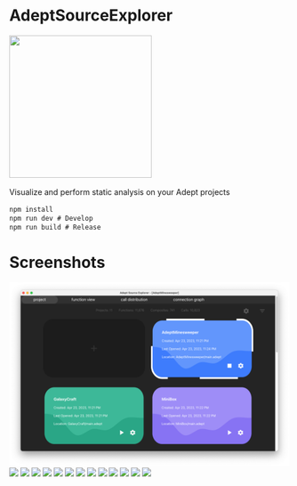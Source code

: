 # AdeptSourceExplorer

<img src="https://raw.github.com/AdeptLanguage/Adept/master/.github/icon.png" width="256" height="256">

Visualize and perform static analysis on your Adept projects

```
npm install
npm run dev # Develop
npm run build # Release
```

# Screenshots

![](https://github.com/IsaacShelton/AdeptSourceExplorer/blob/master/.github/ss1.png?raw=true)
![](https://github.com/IsaacShelton/AdeptSourceExplorer/blob/master/github/ss2.png?raw=true)
![](https://github.com/IsaacShelton/AdeptSourceExplorer/blob/master/github/ss3.png?raw=true)
![](https://github.com/IsaacShelton/AdeptSourceExplorer/blob/master/github/ss4.png?raw=true)
![](https://github.com/IsaacShelton/AdeptSourceExplorer/blob/master/github/ss5.png?raw=true)
![](https://github.com/IsaacShelton/AdeptSourceExplorer/blob/master/github/ss6.png?raw=true)
![](https://github.com/IsaacShelton/AdeptSourceExplorer/blob/master/github/ss7.png?raw=true)
![](https://github.com/IsaacShelton/AdeptSourceExplorer/blob/master/github/ss8.png?raw=true)
![](https://github.com/IsaacShelton/AdeptSourceExplorer/blob/master/github/ss9.png?raw=true)
![](https://github.com/IsaacShelton/AdeptSourceExplorer/blob/master/github/ss10.png?raw=true)
![](https://github.com/IsaacShelton/AdeptSourceExplorer/blob/master/github/ss11.png?raw=true)
![](https://github.com/IsaacShelton/AdeptSourceExplorer/blob/master/github/ss12.png?raw=true)
![](https://github.com/IsaacShelton/AdeptSourceExplorer/blob/master/github/ss13.png?raw=true)
![](https://github.com/IsaacShelton/AdeptSourceExplorer/blob/master/github/ss14.png?raw=true)
